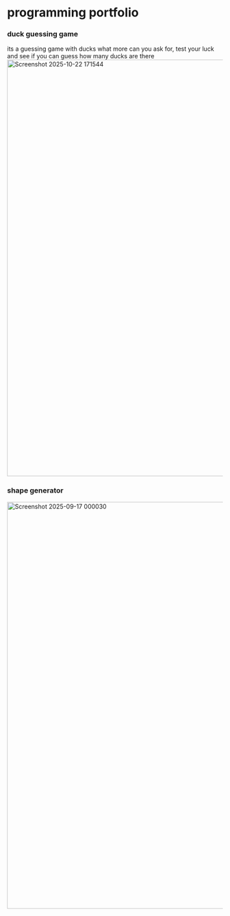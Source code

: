 # programming portfolio

### duck guessing game
its a guessing game with ducks what more can you ask for, test your luck and see if you can guess how many ducks are there
<img width="1880" height="973" alt="Screenshot 2025-10-22 171544" src="https://github.com/user-attachments/assets/09feac5b-aa7d-4c45-af12-c5e9482529d0" />

### shape generator
<img width="1496" height="950" alt="Screenshot 2025-09-17 000030" src="https://github.com/user-attachments/assets/4f85c865-fb36-4093-a381-e27964259d15" />
